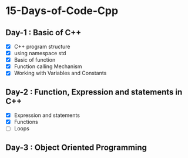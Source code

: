 # 15-Days-of-Code-Cpp

## Day-1 : Basic of C++
- [x] C++ program structure
- [x] using namespace std
- [x] Basic of function
- [x] Function calling Mechanism
- [x] Working with Variables and Constants

 ## Day-2 : Function, Expression and statements in C++
- [x] Expression and statements
- [x] Functions
- [ ] Loops

## Day-3 : Object Oriented Programming




